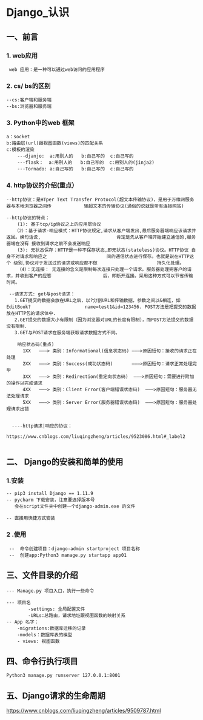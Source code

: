 # Django_认识

## 一、前言

### 1. web应用

```
 web 应用：是一种可以通过web访问的应用程序     
```

### 2. cs/ bs的区别

```
--cs:客户端和服务端
--bs:浏览器和服务端    
```

### 3. Python中的web 框架

```
a：socket
b:路由层(url)跟视图函数(views)的匹配关系
c:模板的渲染   
    ---djanjo:  a:用别人的   b:自己写的  c:自己写的
    ---flask：  a:用别人的   b:自己写的  c:用别人的(jinja2)
    ---Tornado: a:自己写的   b:自己写的  c:自己写的
```

### 4. http协议的介绍(重点）    

```
--http协议：是HTper Text Transfer Protocol(超文本传输协议)，是用于万维网服务器与本地浏览器之间传            输超文本的传输协议(通俗的说就是带有连接网站)

--http协议的特点：
    (1): 基于tcp/ip协议之上的应用层协议
   （2）：基于请求-响应模式：HTTP协议规定,请求从客户端发出,最后服务器端响应该请求并 返回。换句话说,                            肯定是先从客户端开始建立通信的,服务器端在没有 接收到请求之前不会发送响应
    (3): 无状态保存：HTTP是一种不保存状态,即无状态(stateless)协议。HTTP协议 自身不对请求和响应之                      间的通信状态进行保存。也就是说在HTTP这个 级别,协议对于发送过的请求或响应都不做                      持久化处理。
    （4）：无连接： 无连接的含义是限制每次连接只处理一个请求。服务器处理完客户的请求，并收到客户的应答                   后，即断开连接。采用这种方式可以节省传输时间。         
 		
 --请求方式: get与post请求：
   1.GET提交的数据会放在URL之后，以?分割URL和传输数据，参数之间以&相连，如EditBook?			          name=test1&id=123456. POST方法是把提交的数据放在HTTP包的请求体中.
   2.GET提交的数据大小有限制（因为浏览器对URL的长度有限制），而POST方法提交的数据没有限制.
   3.GET与POST请求在服务端获取请求数据方式不同。
   
    响应状态码(重点)
      1XX   ———> 类别：Informational(信息状态码) ———>原因短句：接收的请求正在处理
      2XX   ———> 类别：Success(成功状态码)       ———>原因短句：请求正常处理完毕
      3XX   ———> 类别：Redirection(重定向状态码)  ———>原因短句：需要进行附加的操作以完成请求
      4XX   ———> 类别：Client Error(客户端错误状态码)  ———>原因短句：服务器无法处理请求
      5XX   ———> 类别：Server Error(服务器错误状态码)  ———>原因短句：服务器处理请求出错
      
      
  ----http请求|响应的协议： 
      https://www.cnblogs.com/liuqingzheng/articles/9523086.html#_label2
      
```



## 二、  Django的安装和简单的使用

### 1.安装

```
-- pip3 install Django == 1.11.9
-- pycharm 下载安装，注意要选择版本号
   会在script文件夹中创建一个django-admin.exe 的文件
   
-- 直接用快捷方式安装

```

### 2 .使用

```
 --  命令创建项目：django-admin startproject 项目名称
 --  创建app:Python3 manage.py startapp app01 
```

## 三、文件目录的介绍

```
--- Manage.py 项目入口，执行一些命令

--- 项目名
        -settings: 全局配置文件
        -URLs:总路由，请求地址跟视图函数的映射关系
-- App 名字：
	-migrations:数据库迁移的记录
    -models：数据库表的模型
    - views: 视图函数
```

## 四、命令行执行项目

```
Python3 manage.py runserver 127.0.0.1:8001
```

## 五、Django请求的生命周期

https://www.cnblogs.com/liuqingzheng/articles/9509787.html

